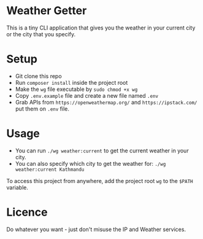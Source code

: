 Weather Getter
=============
This is a tiny CLI application that gives you the weather in your current city or the city that you specify.

Setup
=====
- Git clone this repo
- Run `composer install` inside the project root
- Make the `wg` file executable by `sudo chmod +x wg`
- Copy `.env.example` file and create a new file named `.env` 
- Grab APIs from `https://openweathermap.org/`
 and `https://ipstack.com/` put them on `.env` file. 

Usage
=====
- You can run `./wg weather:current` to get the current weather in your city.
- You can also specify which city to get the weather for: `./wg weather:current Kathmandu`

To access this project from anywhere, add the project root `wg` to the `$PATH` variable.

Licence
=======
Do whatever you want - just don't misuse the IP and Weather services.